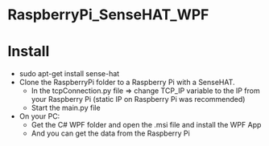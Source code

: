 RaspberryPi_SenseHAT_WPF
=========

Install
=========

* sudo apt-get install sense-hat
* Clone the RaspberryPi folder to a Raspberry Pi with a SenseHAT.
    * In the tcpConnection.py file => change TCP_IP variable to the IP from your Raspberry Pi (static IP on Raspberry Pi was recommended)
    * Start the main.py file
* On your PC:
    * Get the C# WPF folder and open the .msi file and install the WPF App
    * And you can get the data from the Raspberry Pi
